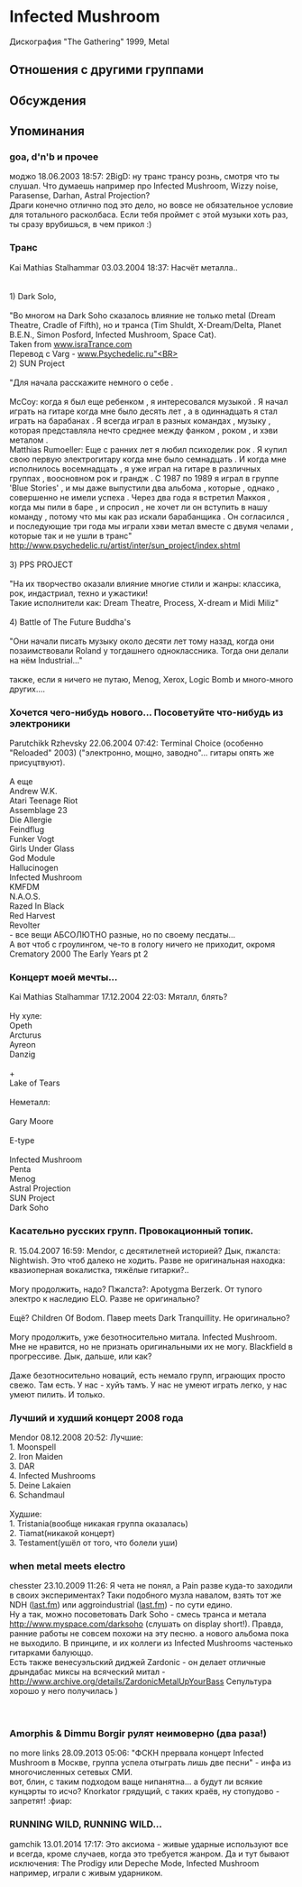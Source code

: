 # Infected Mushroom

Дискография
"The Gathering" 1999, Metal

## Отношения с другими группами


## Обсуждения


## Упоминания

### goa, d'n'b и прочее

моджо 18.06.2003 18:57:
2BigD: ну транс трансу рознь, смотря что ты слушал. Что думаешь например про Infected Mushroom, Wizzy noise, Parasense, Darhan, Astral Projection?<BR>Драги конечно отлично под это дело, но вовсе не обязательное условие для тотального расколбаса. Если тебя проймет с этой музыки хоть раз, ты сразу врубишься, в чем прикол :)

### Транс

Kai Mathias Stalhammar 03.03.2004 18:37:
Насчёт металла..<BR><BR><BR>1) Dark Solo, <BR><BR>"Во многом на Dark Soho сказалось влияние не только metal (Dream Theatre, Cradle of Fifth), но и транса (Tim Shuldt, X-Dream/Delta, Planet B.E.N., Simon Posford, Infected Mushroom, Space Cat). <BR>Taken from www.israTrance.com <BR>Перевод c Varg - www.Psychedelic.ru"<BR><BR>2) SUN Project<BR><BR>"Для начала расскажите немного о себе .<BR><BR>McCoy: когда я был еще ребенком , я интересовался музыкой . Я начал играть на гитаре когда мне было десять лет , а в одиннадцать я стал играть на барабанах . Я всегда играл в разных командах , музыку , которая представляла нечто среднее между фанком , роком , и хэви металом .<BR>Matthias Rumoeller: Еще с ранних лет я любил психоделик рок . Я купил свою первую электрогитару когда мне было семнадцать . И когда мне исполнилось восемнадцать , я уже играл на гитаре в различных группах , воосновном рок и грандж . С 1987 по 1989 я играл в группе 'Blue Stories' , и мы даже выпустили два альбома , которые , однако , совершенно не имели успеха . Через два года я встретил Маккоя , когда мы пили в баре , и спросил , не хочет ли он вступить в нашу команду , потому что мы как раз искали барабанщика . Он согласился , и последующие три года мы играли хэви метал вместе с двумя челами , которые так и не ушли в транс"<BR><A HREF="http://www.psychedelic.ru/artist/inter/sun_project/index.shtml" TARGET="_blank">http://www.psychedelic.ru/artist/inter/sun_project/index.shtml</A><BR><BR>3) PPS PROJECT <BR> <BR>"На их творчество оказали влияние многие стили и жанры: классика, рок, индастриал, техно и ужастики! <BR>Такие исполнители как: Dream Theatre, Process, X-dream и Midi Miliz"<BR><BR>4) Battle of The Future Buddha's <BR><BR>"Они начали писать музыку около десяти лет тому назад, когда они позаимствовали Roland у тогдашнего одноклассника. Тогда они делали на нём Industrial..."<BR><BR>также, если я ничего не путаю, Menog, Xerox, Logic Bomb и много-много других.... 

### Хочется чего-нибудь нового... Посоветуйте что-нибудь из электроники

Parutchikk Rzhevsky 22.06.2004 07:42:
Terminal Choice (особенно "Reloaded" 2003) ("электронно, мощно, заводно"... гитары опять же присуцтвуют).<BR><BR>А еще <BR>Andrew W.K.<BR>Atari Teenage Riot<BR>Assemblage 23<BR>Die Allergie<BR>Feindflug<BR>Funker Vogt<BR>Girls Under Glass<BR>God Module<BR>Hallucinogen<BR>Infected Mushroom<BR>KMFDM<BR>N.A.O.S.<BR>Razed In Black<BR>Red Harvest<BR>Revolter<BR>- все вещи АБСОЛЮТНО разные, но по своему песдаты...<BR>А вот чтоб с гроулингом, че-то в гологу ничего не приходит, окромя Crematory 2000 The Early Years pt 2<BR>

### Концерт моей мечты...

Kai Mathias Stalhammar 17.12.2004 22:03:
Мяталл, блять?<BR><BR>Ну хуле:<BR>Opeth<BR>Arcturus<BR>Ayreon<BR>Danzig<BR><BR>+<BR>Lake of Tears<BR><BR>Неметалл:<BR><BR>Gary Moore<BR><BR>E-type<BR><BR>Infected Mushroom<BR>Penta<BR>Menog<BR>Astral Projection<BR>SUN Project<BR>Dark Soho

### Касательно русских групп. Провокационный топик.

R. 15.04.2007 16:59:
Mendor, с десятилетней историей? Дык, пжалста: Nightwish. Это чтоб далеко не ходить. Разве не оригинальная находка: квазиоперная вокалистка, тяжёлые гитарки?.. <BR><BR>Могу продолжить, надо? Пжалста?: Apotygma Berzerk. От тупого электро к наследию ELO. Разве не оригинально?<BR><BR>Ещё? Children Of Bodom. Павер meets Dark Tranquillity. Не оригинально?<BR><BR>Могу продолжить, уже безотносительно митала. Infected Mushroom. Мне не нравится, но не признать оригинальными их не могу. Blackfield в прогрессиве. Дык, дальше, или как?<BR><BR>Даже безотносительно новаций, есть немало групп, играющих просто свежо. Там есть. У нас - хуйъ тамъ. У нас не умеют играть легко, у нас умеют пилить. И только.

### Лучший и худший концерт 2008 года

Mendor 08.12.2008 20:52:
Лучшие:<BR>1. Moonspell<BR>2. Iron Maiden<BR>3. DAR<BR>4. Infected Mushrooms<BR>5. Deine Lakaien<BR>6. Schandmaul<BR><BR>Худшие: <BR>1. Tristania(вообще никакая группа оказалась)<BR>2. Tiamat(никакой концерт)<BR>3. Testament(ушёл от того, что болели уши)

### when metal meets electro

chesster 23.10.2009 11:26:
Я чета не понял, а Pain разве куда-то заходили в своих экспериментах? Таки подобного музла навалом, взять тот же NDH (<A HREF="http://www.lastfm.ru/tag/neue%20deutsche%20haerte/artists" TARGET="_blank">last.fm</A>) или aggroindustrial (<A HREF="http://www.lastfm.ru/tag/aggro%20industrial/artists" TARGET="_blank">last.fm</A>) - по сути едино. <BR>Ну а так, можно посоветовать Dark Soho - смесь транса и метала <A HREF="http://www.myspace.com/darksoho" TARGET="_blank">http://www.myspace.com/darksoho</A> (слушать on display short!). Правда, ранние работы не совсем похожи на эту песню. а нового альбома пока не выходило. В принципе, и их коллеги из Infected Mushrooms частенько гитарками балуюццо. <BR>Есть также венесуэльский диджей Zardonic - он делает отличные дрындабас миксы на всяческий митал - <A HREF="http://www.archive.org/details/ZardonicMetalUpYourBass" TARGET="_blank">http://www.archive.org/details/ZardonicMetalUpYourBass</A> Сепультура хорошо у него получилась )<BR><BR><BR>

### Amorphis & Dimmu Borgir рулят неимоверно (два раза!)

no more links 28.09.2013 05:06:
"ФСКН прервала концерт Infected Mushroom в Москве, группа успела отыграть лишь две песни" - инфа из многочисленных сетевых СМИ.<BR>вот, блин, с таким подходом ваще нипанятна... а будут ли всякие кунцэрты то исчо? Knorkator грядущий, с таких краёв, ну стопудово - запретят! :фиар:

### RUNNING WILD, RUNNING WILD...

gamchik 13.01.2014 17:17:
Это аксиома - живые ударные используют все и всегда, кроме случаев, когда это требуется жанром. Да и тут бывают исключения: The Prodigy или Depeche Mode, Infected Mushroom например, играли с живым ударником.

